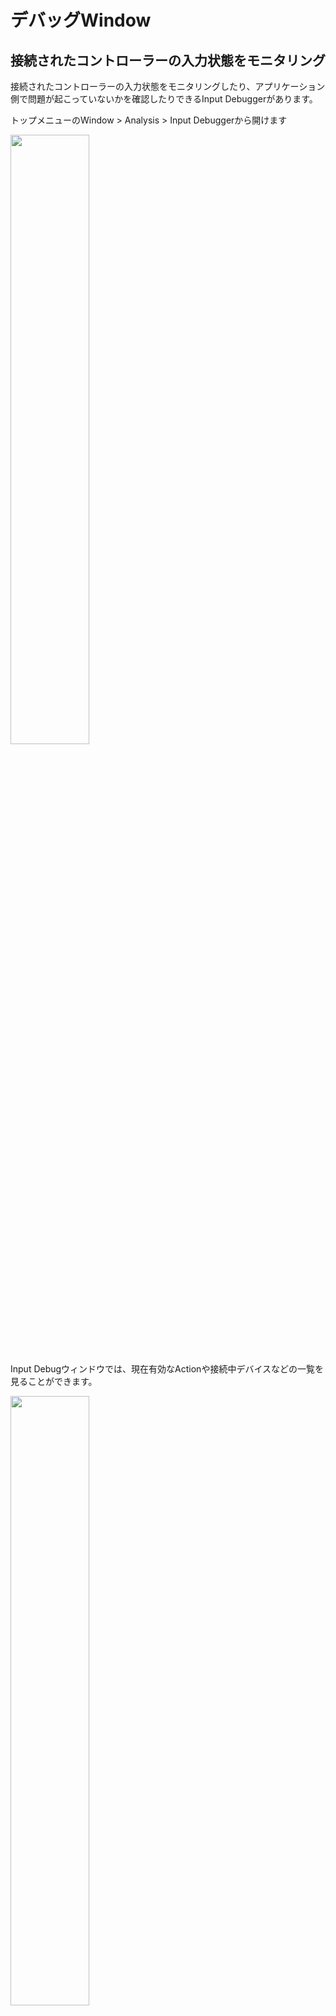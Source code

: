 # デバッグWindow

## 接続されたコントローラーの入力状態をモニタリング

接続されたコントローラーの入力状態をモニタリングしたり、アプリケーション側で問題が起こっていないかを確認したりできるInput Debuggerがあります。

トップメニューのWindow > Analysis > Input Debuggerから開けます

<img src="images/13/unity-input-system-intro-v2-23.png.avif" width="50%" alt="" title="">

<br>

Input Debugウィンドウでは、現在有効なActionや接続中デバイスなどの一覧を見ることができます。

<img src="images/13/unity-input-system-intro-v2-24.png.avif" width="50%" alt="" title="">

<br>

コントローラーなどの入力データをモニタリングしたいときは、デバイスをダブルクリックすれば良いです。